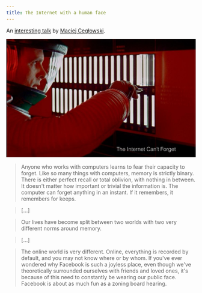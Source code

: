 ```yaml
---
title: The Internet with a human face
---
```


An [interesting talk](http://idlewords.com/bt14.htm) by
[Maciej Cegłowski](http://idlewords.com/about.htm).

![](/images/bt14.012.jpg)

> Anyone who works with computers learns to fear their capacity to
> forget. Like so many things with computers, memory is strictly
> binary. There is either perfect recall or total oblivion, with nothing
> in between. It doesn't matter how important or trivial the information
> is. The computer can forget anything in an instant. If it remembers,
> it remembers for keeps.

> [...]

> Our lives have become split between two worlds with two very different
> norms around memory.

> [...]

> The online world is very different. Online, everything is recorded by
> default, and you may not know where or by whom. If you've ever
> wondered why Facebook is such a joyless place, even though we've
> theoretically surrounded ourselves with friends and loved ones, it's
> because of this need to constantly be wearing our public
> face. Facebook is about as much fun as a zoning board hearing.
